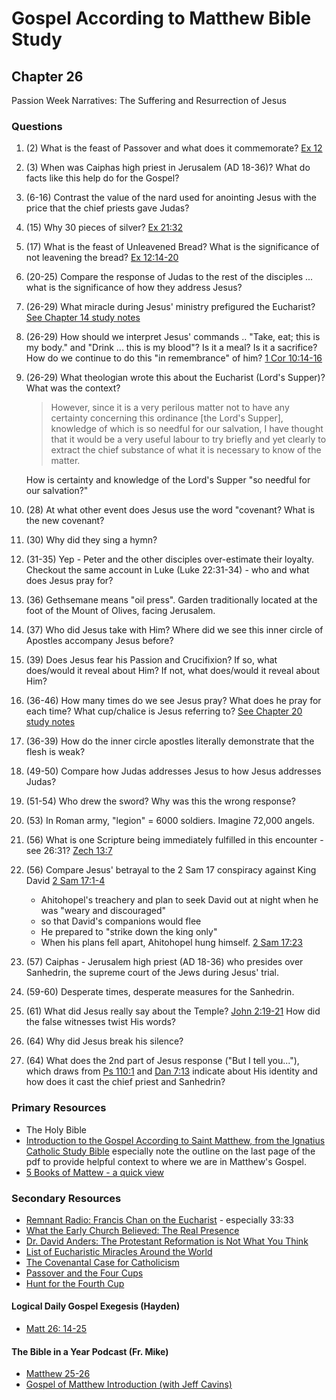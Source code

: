 # Gospel According to Matthew Bible Study

## Chapter 26

Passion Week Narratives: The Suffering and Resurrection of Jesus

### Questions
1. (2) What is the feast of Passover and what does it commemorate? [Ex 12](https://www.biblegateway.com/passage/?search=Ex%2012&version=RSVCE)
2. (3) When was Caiphas high priest in Jerusalem (AD 18-36)? What do facts like this help do for the Gospel?
3. (6-16) Contrast the value of the nard used for anointing Jesus with the price that the chief priests gave Judas?
4. (15) Why 30 pieces of silver? [Ex 21:32](https://www.biblegateway.com/passage/?search=Ex%2021%3A32&version=RSVCE)
5. (17) What is the feast of Unleavened Bread? What is the significance of not leavening the bread? [Ex 12:14-20](https://www.biblegateway.com/passage/?search=Ex%2012%3A14-20&version=RSVCE)
6. (20-25) Compare the response of Judas to the rest of the disciples ... what is the significance of how they address Jesus?
7. (26-29) What miracle during Jesus' ministry prefigured the Eucharist? [See Chapter 14 study notes](https://krisgholson.com/matthew/14)
8. (26-29) How should we interpret Jesus' commands .. "Take, eat; this is my body." and "Drink ... this is my blood"? Is it a meal? Is it a sacrifice? How do we continue to do this "in remembrance" of him?  [1 Cor 10:14-16](https://www.biblegateway.com/passage/?search=1%20Corinthians%2010%3A14-16&version=NIV)
9. (26-29) What theologian wrote this about the Eucharist (Lord's Supper)? What was the context? 
    >However, since it is a very perilous matter not to have any certainty concerning this ordinance [the Lord's Supper], knowledge of which is so needful for our salvation, I have thought that it would be a very useful labour to try briefly and yet clearly to extract the chief substance of what it is necessary to know of the matter.
    
    How is certainty and knowledge of the Lord's Supper "so needful for our salvation?"
10. (28) At what other event does Jesus use the word "covenant? What is the new covenant?
11. (30) Why did they sing a hymn?
12. (31-35) Yep - Peter and the other disciples over-estimate their loyalty. Checkout the same account in Luke (Luke 22:31-34) - who and what does Jesus pray for?
13. (36) Gethsemane means "oil press". Garden traditionally located at the foot of the Mount of Olives, facing Jerusalem. 
14. (37) Who did Jesus take with Him? Where did we see this inner circle of Apostles accompany Jesus before?
15. (39) Does Jesus fear his Passion and Crucifixion? If so, what does/would it reveal about Him? If not, what does/would it reveal about Him?
16. (36-46) How many times do we see Jesus pray?  What does he pray for each time? What cup/chalice is Jesus referring to? [See Chapter 20 study notes](https://krisgholson.com/matthew/20)
17. (36-39) How do the inner circle apostles literally demonstrate that the flesh is weak? 
18. (49-50) Compare how Judas addresses Jesus to how Jesus addresses Judas?
19. (51-54) Who drew the sword? Why was this the wrong response?
20. (53) In Roman army, "legion" = 6000 soldiers. Imagine 72,000 angels.
21. (56) What is one Scripture being immediately fulfilled in this encounter - see 26:31? [Zech 13:7](https://www.biblegateway.com/passage/?search=Zech%2013%3A7&version=RSVCE) 
22. (56) Compare Jesus' betrayal to the 2 Sam 17 conspiracy against King David [2 Sam 17:1-4](https://www.biblegateway.com/passage/?search=2%20Sam%2017%3A1-4&version=RSVCE)  
    * Ahitohopel's treachery and plan to seek David out at night when he was "weary and discouraged"
    * so that David's companions would flee
    * He prepared to "strike down the king only"
    * When his plans fell apart, Ahitohopel hung himself. [2 Sam 17:23](https://www.biblegateway.com/passage/?search=2%20Sam%2017%3A23&version=RSVCE)
23. (57) Caiphas - Jerusalem high priest (AD 18-36) who presides over Sanhedrin, the supreme court of the Jews during Jesus' trial.
24. (59-60) Desperate times, desperate measures for the Sanhedrin.
25. (61) What did Jesus really say about the Temple? [John 2:19-21](https://www.biblegateway.com/passage/?search=John%202%3A19-21&version=RSVCE) How did the false witnesses twist His words?
26. (64) Why did Jesus break his silence?
27. (64) What does the 2nd part of Jesus response ("But I tell you..."), which draws from [Ps 110:1](https://www.biblegateway.com/passage/?search=Ps%20110%3A1&version=RSVCE) and [Dan 7:13](https://www.biblegateway.com/passage/?search=Dan%207%3A13&version=RSVCE) indicate about His identity and how does it cast the chief priest and Sanhedrin?

### Primary Resources
* The Holy Bible
* [Introduction to the Gospel According to Saint Matthew, from the Ignatius Catholic Study Bible](https://drive.google.com/file/d/1IbrAF5TRJj90vyF3-0E3qVN-1Fx6pDYB/view?usp=drive_link)
  especially note the outline on the last page of the pdf to provide helpful context to where we are in Matthew's
  Gospel.
* [5 Books of Mattew - a quick view](https://drive.google.com/file/d/1ZLQ7OxPDoCfhrEc0dyJTNqB-KYKo5Ot5/view?usp=sharing)

### Secondary Resources
* [Remnant Radio: Francis Chan on the Eucharist](https://youtu.be/2bH4hpCB2VU?si=2ApGlzc8Gvtb2663) - especially 33:33
* [What the Early Church Believed: The Real Presence](https://www.catholic.com/tract/the-real-presence)
* [Dr. David Anders: The Protestant Reformation is Not What You Think](https://open.spotify.com/episode/3LZHPRUp2hWCiVQhuxFX1Y?si=DcF--hXfTYqqcznpmxlhKw)
* [List of Eucharistic Miracles Around the World](http://www.miracolieucaristici.org/en/Liste/list.html)
* [The Covenantal Case for Catholicism](https://shamelesspopery.com/the-covenantal-case-for-catholicism/)
* [Passover and the Four Cups](https://www.jewishawareness.org/passover-and-the-four-cups/)
* [Hunt for the Fourth Cup](https://www.catholic.com/magazine/print-edition/hunt-for-the-fourth-cup)

#### Logical Daily Gospel Exegesis (Hayden)
* [Matt 26: 14-25](https://open.spotify.com/episode/53o7cKDMY6yG7zxNyaVZWJ?si=_QBZZ_83RemCReILwUpXeA)


#### The Bible in a Year Podcast (Fr. Mike)

* [Matthew 25-26](https://open.spotify.com/episode/1bmIqVB5QMLHEXn9GjSyje?si=OwO5rgHHT_SkzEomku9i2Q)
* [Gospel of Matthew Introduction (with Jeff Cavins)](https://open.spotify.com/episode/4oKy0KCxtQWmdO6THASsGC)
